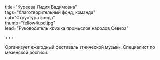 title="Куреева Лидия Вадимовна"  
tags="благотворительный фонд, команда"  
cat="Структура фонда"  
thumb="fellow4upd.jpg"  
lead="Руководитель кружка промыслов народов Севера"

+++

Организует ежегодный фестиваль этнической музыки. Специалист по мезенской росписи.  
